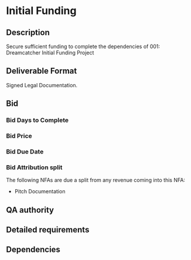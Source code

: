 # Initial Funding

## Description

Secure sufficient funding to complete the dependencies of 001: Dreamcatcher Initial Funding Project

## Deliverable Format

Signed Legal Documentation.

## Bid 

### Bid Days to Complete

### Bid Price

### Bid Due Date

### Bid Attribution split

The following NFAs are due a split from any revenue coming into this NFA:

- Pitch Documentation

## QA authority

## Detailed requirements

## Dependencies
